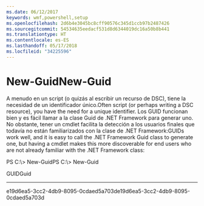 ```yaml
---
ms.date: 06/12/2017
keywords: wmf,powershell,setup
ms.openlocfilehash: 2d6b4e3045bc8cff90576c345d1ccb97b2487426
ms.sourcegitcommit: 54534635eedacf531d8d6344019dc16a50b8b441
ms.translationtype: HT
ms.contentlocale: es-ES
ms.lasthandoff: 05/17/2018
ms.locfileid: "34225596"
---
```

# <a name="new-guid"></a><span data-ttu-id="d95fc-102">New-Guid</span><span class="sxs-lookup"><span data-stu-id="d95fc-102">New-Guid</span></span>
<span data-ttu-id="d95fc-103">A menudo en un script (o quizás al escribir un recurso de DSC), tiene la necesidad de un identificador único.</span><span class="sxs-lookup"><span data-stu-id="d95fc-103">Often script (or perhaps writing a DSC resource), you have the need for a unique identifier.</span></span> <span data-ttu-id="d95fc-104">Los GUID funcionan bien y es fácil llamar a la clase Guid de .NET Framework para generar uno. No obstante, tener un cmdlet facilita la detección a los usuarios finales que todavía no están familiarizados con la clase de .NET Framework:</span><span class="sxs-lookup"><span data-stu-id="d95fc-104">GUIDs work well, and it is easy to call the .NET Framework Guid class to generate one, but having a cmdlet makes this more discoverable for end users who are not already familiar with the .NET Framework class:</span></span>

<span data-ttu-id="d95fc-105">PS C:\\&gt; New-Guid</span><span class="sxs-lookup"><span data-stu-id="d95fc-105">PS C:\\&gt; New-Guid</span></span>

<span data-ttu-id="d95fc-106">GUID</span><span class="sxs-lookup"><span data-stu-id="d95fc-106">Guid</span></span>

----

<span data-ttu-id="d95fc-107">e19d6ea5-3cc2-4db9-8095-0cdaed5a703d</span><span class="sxs-lookup"><span data-stu-id="d95fc-107">e19d6ea5-3cc2-4db9-8095-0cdaed5a703d</span></span>
